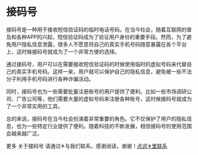 # 接码号

接码号是一种用于接收短信验证码的临时电话号码。在当今社会，随着互联网的普及和各种APP的兴起，短信验证码成为了验证用户身份的重要手段。然而，为了避免用户隐私信息泄露，很多人不愿意将自己的真实手机号码随意暴露在各个平台上，这时候接码号就成为了一个非常方便的选择。

通过接码号，用户可以在需要接收短信验证码的时候使用临时的虚拟号码来代替自己的真实手机号码。这样一来，用户就可以保护自己的隐私信息，避免被一些不法分子利用手机号码进行各种诈骗活动。

同时，接码号也为一些需要批量注册账号的用户提供了便利。比如一些市场调研公司、广告公司等，他们需要大量的虚拟号码来注册各种账号，这时候接码号就成为了一个非常实用的工具。

总的来说，接码号在当今社会扮演着非常重要的角色。它不仅保护了用户的隐私信息，也为一些特定行业提供了便利。随着科技的不断发展，相信接码号的使用范围会越来越广泛。

更多 关于接码号 请通过✈与我们联系，感谢阅读，谢谢！[点这✈里联系](https://gg.k02.cc)